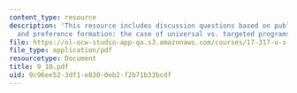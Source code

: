 ```yaml
---
content_type: resource
description: 'This resource includes discussion questions based on public opinion
  and preference formation: the case of universal vs. targeted programs.'
file: https://ol-ocw-studio-app-qa.s3.amazonaws.com/courses/17-317-u-s-social-policy-spring-2006/9c96ee523df1e8300eb2f2b71b33bcdf_9_10.pdf
file_type: application/pdf
resourcetype: Document
title: 9_10.pdf
uid: 9c96ee52-3df1-e830-0eb2-f2b71b33bcdf
---
```

